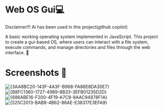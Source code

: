 # Web OS Gui💻
Disclaimer!!! Ai has been used in this project(github copilot)

A basic working operating system implemented in JavaScript. This project to create a gui-based OS, where users can interact with a file system, execute commands, and manage directories and files through the web interface. 🚀

# Screenshots 📸

![{3AA8BC20-143F-4A3F-B968-FA86E8DA30E7}](https://github.com/user-attachments/assets/081346a9-080b-42bd-a7de-e040159726fc)
![{B8FC1360-1727-4989-8B33-3EFB01235D2D}](https://github.com/user-attachments/assets/aa03cdb3-d1e6-49fc-8e0b-921aeb61ce6f)
![{686ABE16-F200-4F19-A7C8-8AAC94878F1A}](https://github.com/user-attachments/assets/a8fe2139-c20d-4436-aab1-bac90fa74aa3)
![{525C2013-BAB8-4B62-86AE-E38317E3EFA9}](https://github.com/user-attachments/assets/32ebc2b8-e87c-41a8-be4b-07c41cfa3f7a)
